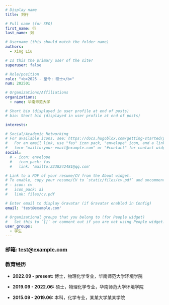 ```yaml
---
# Display name
title: 刘行

# Full name (for SEO)
first_name: 行
last_name: 刘

# Username (this should match the folder name)
authors:
  - Xing Liu

# Is this the primary user of the site?
superuser: false

# Role/position
role: "<b>2025 - 至今: 硕士</b>"
num: 202501

# Organizations/Affiliations
organizations:
  - name: 华南师范大学

# Short bio (displayed in user profile at end of posts)
# bio: Short bio (displayed in user profile at end of posts)

interests:

# Social/Academic Networking
# For available icons, see: https://docs.hugoblox.com/getting-started/page-builder/#icons
#   For an email link, use "fas" icon pack, "envelope" icon, and a link in the
#   form "mailto:your-email@example.com" or "#contact" for contact widget.
social:
  # - icon: envelope
  #   icon_pack: fas
  #   link: 'mailto:2238242481@qq.com'

# Link to a PDF of your resume/CV from the About widget.
# To enable, copy your resume/CV to `static/files/cv.pdf` and uncomment the lines below.
# - icon: cv
#   icon_pack: ai
#   link: files/cv.pdf

# Enter email to display Gravatar (if Gravatar enabled in Config)
email: 'test@example.com'

# Organizational groups that you belong to (for People widget)
#   Set this to `[]` or comment out if you are not using People widget.
user_groups:
  - 学生
---
```

### 邮箱: test@example.com

### 教育经历

- **2022.09 - present:** 博士，物理化学专业，华南师范大学环境学院

- **2019.09 - 2022.06:** 硕士，物理化学专业，华南师范大学环境学院

- **2015.09 - 2019.06:** 本科，化学专业，某某大学某某学院